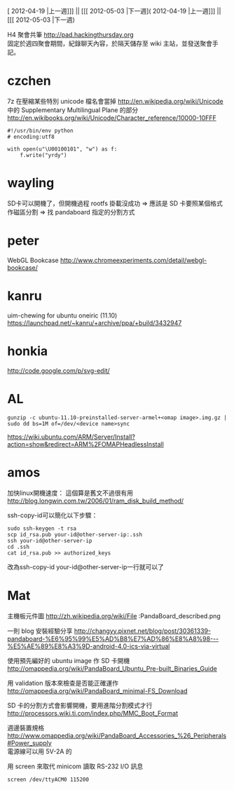 [ 2012-04-19 |上一週]]] || [[[ 2012-05-03 |下一週]( 2012-04-19 |上一週]]] || [[[ 2012-05-03 |下一週)



 H4 聚會共筆 <http://pad.hackingthursday.org>  
固定於週四聚會期間，紀錄聊天內容，於隔天儲存至 wiki 主站，並發送聚會手記。

# czchen

7z 在壓縮某些特別 unicode 檔名會當掉
<http://en.wikipedia.org/wiki/Unicode>  
中的 Supplementary Multilingual Plane 的部分
<http://en.wikibooks.org/wiki/Unicode/Character_reference/10000-10FFF>  


    #!/usr/bin/env python
    # encoding:utf8
    
    with open(u"\U00100101", "w") as f:
        f.write("yrdy")


# wayling

SD卡可以開機了，但開機過程 rootfs 掛載沒成功
=> 應該是 SD 卡要照某個格式作磁區分割
=> 找 pandaboard 指定的分割方式

# peter

WebGL Bookcase
<http://www.chromeexperiments.com/detail/webgl-bookcase/>  

# kanru

uim-chewing for ubuntu oneiric (11.10)
<https://launchpad.net/~kanru/+archive/ppa/+build/3432947>  

# honkia

<http://code.google.com/p/svg-edit/>  

# AL


    gunzip -c ubuntu-11.10-preinstalled-server-armel+<omap image>.img.gz | sudo dd bs=1M of=/dev/<device name>sync

<https://wiki.ubuntu.com/ARM/Server/Install?action=show&redirect=ARM%2FOMAPHeadlessInstall>  


# amos

加快linux開機速度：
這個算是舊文不過很有用
<http://blog.longwin.com.tw/2006/01/ram_disk_build_method/>  

ssh-copy-id可以簡化以下步驟：

    sudo ssh-keygen -t rsa
    scp id_rsa.pub your-id@other-server-ip:.ssh
    ssh your-id@other-server-ip
    cd .ssh
    cat id_rsa.pub >> authorized_keys


改為ssh-copy-id your-id@other-server-ip一行就可以了

# Mat

主機板元件圖
<http://zh.wikipedia.org/wiki/File>  :PandaBoard_described.png

一則 blog 安裝經驗分享
<http://changyy.pixnet.net/blog/post/30361339-pandaboard-%E6%95%99%E5%AD%B8%E7%AD%86%E8%A8%98---%E5%AE%89%E8%A3%9D-android-4.0-ics-via-virtual>  

使用預先編好的 ubuntu image 作  SD 卡開機
<http://omappedia.org/wiki/PandaBoard_Ubuntu_Pre-built_Binaries_Guide>  

用 validation 版本來檢查是否能正確運作
<http://omappedia.org/wiki/PandaBoard_minimal-FS_Download>  

SD 卡的分割方式會影響開機，要用進階分割模式才行
<http://processors.wiki.ti.com/index.php/MMC_Boot_Format>  

週邊裝置規格
<http://www.omappedia.org/wiki/PandaBoard_Accessories_%26_Peripherals#Power_supply>  
電源線可以用 5V-2A 的

用 screen 來取代 minicom 讀取 RS-232 I/O 訊息


    screen /dev/ttyACM0 115200
